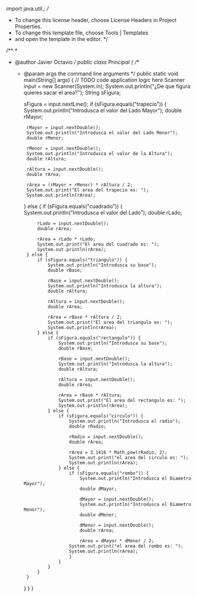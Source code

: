 import java.util.*;
/*
 * To change this license header, choose License Headers in Project Properties.
 * To change this template file, choose Tools | Templates
 * and open the template in the editor.
 */

/**
 *
 * @author Javier Octavio
 */
public class Principal {
    /**
     * @param args the command line arguments
     */
    public static void main(String[] args) {
        // TODO code application logic here
        Scanner input = new Scanner(System.in);
        System.out.println("¿De que figura quieres sacar el area?");
        String sFigura;
        
        sFigura = input.nextLine();
        if (sFigura.equals("trapecio")) {
            System.out.println("Introdusca el valor del Lado Mayor");
            double rMayor;

            
            rMayor = input.nextDouble();
            System.out.println("Introdusca el valor del Lado Menor");
            double rMenor;
            
            rMenor = input.nextDouble();
            System.out.println("Introdusca el valor de la Altura");
            double rAltura;
            
            rAltura = input.nextDouble();
            double rArea;
            
            rArea = (rMayor + rMenor) * rAltura / 2;
            System.out.print("El area del trapecio es: ");
            System.out.println(rArea);
        } else {
            if (sFigura.equals("cuadrado")) {
                System.out.println("Introdusca el valor del Lado");
                double rLado;
                
                rLado = input.nextDouble();
                double rArea;
                
                rArea = rLado * rLado;
                System.out.print("El area del cuadrado es: ");
                System.out.println(rArea);
            } else {
                if (sFigura.equals("triangulo")) {
                    System.out.println("Introdusca su base");
                    double rBase;
                    
                    rBase = input.nextDouble();
                    System.out.println("Introdusca la altura");
                    double rAltura;
                    
                    rAltura = input.nextDouble();
                    double rArea;
                    
                    rArea = rBase * rAltura / 2;
                    System.out.print("El area del triangulo es: ");
                    System.out.println(rArea);
                } else {
                    if (sFigura.equals("rectangulo")) {
                        System.out.println("Introdusca su base");
                        double rBase;
                        
                        rBase = input.nextDouble();
                        System.out.println("Introdusca la altura");
                        double rAltura;
                        
                        rAltura = input.nextDouble();
                        double rArea;
                        
                        rArea = rBase * rAltura;
                        System.out.print("El area del rectangulo es: ");
                        System.out.println(rArea);
                    } else {
                        if (sFigura.equals("circulo")) {
                            System.out.println("Introdusca el radio");
                            double rRadio;
                            
                            rRadio = input.nextDouble();
                            double rArea;
                            
                            rArea = 3.1416 * Math.pow(rRadio, 2);
                            System.out.print("el area del circulo es: ");
                            System.out.println(rArea);
                        } else {
                            if (sFigura.equals("rombo")) {
                                System.out.println("Introdusca el Diametro Mayor");
                                double dMayor;
                                
                                dMayor = input.nextDouble();
                                System.out.println("Introdusca el Diametro Menor");
                                double dMenor;
                                
                                dMenor = input.nextDouble();
                                double rArea;
                                
                                rArea = dMayor * dMenor / 2;
                            System.out.print("el area del rombo es: ");
                            System.out.println(rArea);
                            }
                        }
                    }
                }
            }
        }
    }
}
